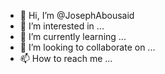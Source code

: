 - 👋 Hi, I’m @JosephAbousaid
- 👀 I’m interested in ...
- 🌱 I’m currently learning ...
- 💞️ I’m looking to collaborate on ...
- 📫 How to reach me ...

<!---
JosephAbousaid/JosephAbousaid is a ✨ special ✨ repository because its `README.md` (this file) appears on your GitHub profile.
You can click the Preview link to take a look at your changes.
--->

